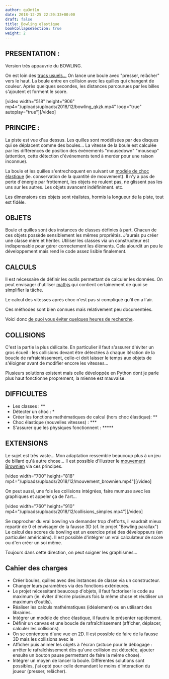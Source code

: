 ```yaml
---
author: qu3nt1n
date: 2018-12-25 22:20:33+00:00
draft: false
title: Bowling elastique
bookCollapseSection: true
weight: 2
---
```


## PRESENTATION :


Version très appauvrie du BOWLING.

On est loin des [trucs usuels...](https://www.jeuxjeuxjeux.fr/jeux/bowling)
On lance une boule avec "presser, relâcher" vers le haut.
La boule entre en collision avec les quilles qui changent de couleur.
Après quelques secondes, les distances parcourues par les billes s'ajoutent et forment le score.

[video width="518" height="906" mp4="/uploads/uploads/2018/12/bowling_qkzk.mp4" loop="true" autoplay="true"][/video]


## PRINCIPE :


La piste est vue d'au dessus. Les quilles sont modélisées par des disques qui se déplacent comme des boules...
La vitesse de la boule est calculée par les différences de position des événements "mousedown" "mouseup" (attention, cette détection d'événements tend à merder pour une raison inconnue).

La boule et les quilles s'entrechoquent en suivant un [modèle de choc élastique](https://fr.wikipedia.org/wiki/Choc_%C3%A9lastique) (ie. conservation de la quantité de mouvement). Il n'y a pas de perte d'énergie par frottement, les objets ne roulent pas, ne glissent pas les uns sur les autres. Les objets avancent indéfiniment. etc.

Les dimensions des objets sont réalistes, hormis la longueur de la piste, tout est fidèle.


## OBJETS


Boule et quilles sont des instances de classes définies à part.
Chacun de ces objets possède sensiblement les mêmes propriétés.
J'aurais pu créer une classe mère et hériter.
Utiliser les classes via un constructeur est indispensable pour gérer correctement les éléments. Cela alourdit un peu le développement mais rend le code assez lisible finalement.


## CALCULS


Il est nécessaire de définir les outils permettant de calculer les données.
On peut envisager d'utiliser [mathjs](http://mathjs.org/index.html) qui contient certainement de quoi se simplifier la tâche.

Le calcul des vitesses après choc n'est pas si compliqué qu'il en a l'air.

Ces méthodes sont bien connues mais relativement peu documentées.

Voici donc [de quoi vous éviter quelques heures de recherche](http://www.cromod.fr/2016/11/18/modelisation-des-chocs-elastiques/).


## COLLISIONS


C'est la partie la plus délicaite. En particulier il faut s'assurer d'éviter un gros écueil : les collisions devant être détectées à chaque itération de la boucle de rafraîchissement, celle-ci doit laisser le temps aux objets de s'éloigner avant de modifier encore les vitesses...

Plusieurs solutions existent mais celle développée en Python dont je parle plus haut fonctionne proprement, la mienne est mauvaise.


## DIFFICULTES





* Les classes : **
* Détecter un choc : *
* Créer les fonctions mathématiques de calcul (hors choc élastique): **
* Choc élastique (nouvelles vitesses) : ***
* S'assurer que les physiques fonctionnent : *****



## EXTENSIONS


Le sujet est très vaste...
Mon adaptation ressemble beaucoup plus à un jeu de billard qu'à autre chose...
Il est possible d'illustrer le [mouvement Brownien](https://fr.wikipedia.org/wiki/Mouvement_brownien) via ces principes.

[video width="700" height="818" mp4="/uploads/uploads/2018/12/mouvement_brownien.mp4"][/video]

On peut aussi, une fois les collisions intégrées, faire mumuse avec les graphiques et appeler ça de l'art...

[video width="760" height="910" mp4="/uploads/uploads/2018/12/collisions_simples.mp4"][/video]

Se rapprocher du vrai bowling va demander trop d'efforts, il vaudrait mieux repartir de 0 et envisager de la fausse 3D (cf. le projet "Bowling parallax")
Le calcul des scores du bowling est un exercice prisé des développeurs (en particulier américains). Il est possible d'intégrer un vrai calculateur de score ou d'en créer un soi même.

Toujours dans cette direction, on peut soigner les graphismes...


## Cahier des charges





* Créer boules, quilles avec des instances de classe via un constructeur.
* Changer leurs paramètres via des fonctions extérieures.
* Le projet nécessitant beaucoup d'objets, il faut factoriser le code au maximum (ie. éviter d'écrire plusieurs fois la même chose et réutiliser un maximum d'outils).
* Réaliser les calculs mathématiques (idéalement) ou en utilisant des librairies.
* Intégrer un modèle de choc élastique, il faudra le présenter rapidement.
* Définir un canvas et une boucle de rafraîchissement (afficher, déplacer, calculer les collisions).
* On se contentera d'une vue en 2D. Il est possible de faire de la fausse 3D mais les collisions avec le
* Afficher puis animer les objets à l'écran (astuce pour le débogage : arrêter le rafraîchissement dès qu'une collision est détectée, ajouter ensuite un bouton pause permettant de faire la même chose).
* Intégrer un moyen de lancer la boule. Différentes solutions sont possibles, j'ai opté pour celle demandant le moins d’interaction du joueur (presser, relâcher).
